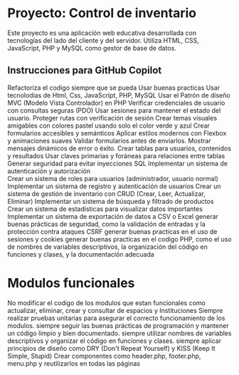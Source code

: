 # Proyecto: Control de inventario
Este proyecto es una aplicación web educativa desarrollada con tecnologías del lado del cliente y del servidor. Utiliza HTML, CSS, JavaScript, PHP y MySQL como gestor de base de datos.
##  Instrucciones para GitHub Copilot
Refactoriza el codigo siempre que se pueda
Usar buenas practicas
Usar tecnolodias de Html, Css, JavaScript, PHP, MySQL
Usar el Patrón de diseño MVC (Modelo Vista Controlador) en PHP
Verificar credenciales de usuario con consultas seguras (PDO)
Usar sesiones para mantener el estado del usuario.
Proteger rutas con verificación de sesión
Crear temas visuales amigables con colores pastel usando solo el color verde y azul
Crear formularios accesibles y semánticos
Aplicar estilos modernos con Flexbox y animaciones suaves
Validar formularios antes de enviarlos.
Mostrar mensajes dinámicos de error o éxito.
Crear tablas para usuarios, contenidos y resultados
Usar claves primarias y foráneas para relaciones entre tablas
Generar seguridad para evitar inyecciones SQL
Implementar un sistema de autenticación y autorización  
Crear un sistema de roles para usuarios (administrador, usuario normal)
Implementar un sistema de registro y autenticación de usuarios
Crear un sistema de gestión de inventario con CRUD (Crear, Leer, Actualizar, Eliminar)
Implementar un sistema de búsqueda y filtrado de productos    
Crear un sistema de estadísticas para visualizar datos importantes
Implementar un sistema de exportación de datos a CSV o Excel
generar buenas prácticas de seguridad, como la validación de entradas y la protección contra ataques CSRF
generar buenas practicas en el uso de sesiones y cookies
generar buenas practicas en el codigo PHP, como el uso de nombres de variables descriptivos, la organización del código en funciones y clases, y la documentación adecuada

# Modulos funcionales
No modificar el codigo de los modulos que estan funcionales como actualizar, eliminar, crear y consultar de espacios y Instituciones
Siempre realizar pruebas unitarias para asegurar el correcto funcionamiento de los modulos.
siempre seguir las buenas prácticas de programación y mantener un código limpio y bien documentado.
siempre utilizar nombres de variables descriptivos y organizar el código en funciones y clases.
siempre aplicar principios de diseño como DRY (Don't Repeat Yourself) y KISS (Keep It Simple, Stupid)
Crear componentes como header.php, footer.php, menu.php y reutilizarlos en todas las páginas
